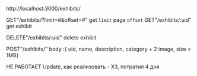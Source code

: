 http://localhost:3000/exhibits/

GET"/exhibits/?limit=#&offset=#" get `limit` page `offset`
GET"/exhibits/:uid" get exhibit



DELETE"/exhibits/:uid" delete exhibit

POST"/exhibits/" body :{ uid, name, description, category + 2 image, size < 1MB}



НЕ РАБОТАЕТ Update, как реализовать - ХЗ, потратил 4 дня


